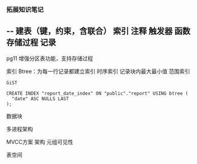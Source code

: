 ### 拓展知识笔记

-- 建表（键，约束，含联合） 索引 注释 触发器 函数 存储过程  记录
--		 




pg11
    增强分区表功能，支持存储过程
    

索引
    Btree：为每一行记录都建立索引
    时序索引
		记录块内最大最小值
        范围索引


    GiST

	CREATE INDEX "report_date_index" ON "public"."report" USING btree (
	  "date" ASC NULLS LAST
	);

数据块


多进程架构

MVCC方案 架构
    元组可见性


表空间






